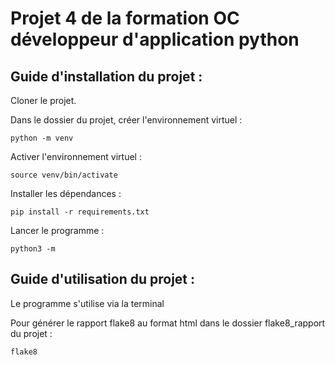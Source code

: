 # Projet 4 de la formation OC développeur d'application python

## Guide d'installation du projet :

Cloner le projet.

Dans le dossier du projet, créer l'environnement virtuel :
```
python -m venv 
```

Activer l'environnement virtuel :
```
source venv/bin/activate
```

Installer les dépendances :
```
pip install -r requirements.txt
```

Lancer le programme :
```
python3 -m 
```

## Guide d'utilisation du projet :
Le programme s'utilise via la terminal


Pour générer le rapport flake8 au format html dans le dossier flake8_rapport du projet :
```
flake8
```